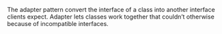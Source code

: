The adapter pattern convert the interface of a class into another interface clients expect. 
Adapter lets classes work together that couldn’t otherwise because of incompatible interfaces.